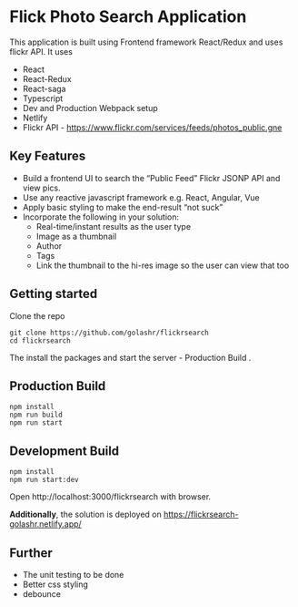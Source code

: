 # Flick Photo Search Application

This application is built using Frontend framework React/Redux and uses flickr API. It uses

- React
- React-Redux
- React-saga
- Typescript
- Dev and Production Webpack setup
- Netlify
- Flickr API - https://www.flickr.com/services/feeds/photos_public.gne

## Key Features

- Build a frontend UI to search the “Public Feed” Flickr JSONP API and view pics.
- Use any reactive javascript framework e.g. React, Angular, Vue
- Apply basic styling to make the end-result “not suck”
- Incorporate the following in your solution:
  - Real-time/instant results as the user type
  - Image as a thumbnail
  - Author
  - Tags
  - Link the thumbnail to the hi-res image so the user can view that too

## Getting started

Clone the repo

```
git clone https://github.com/golashr/flickrsearch
cd flickrsearch
```

The install the packages and start the server - Production Build .

## Production Build

```
npm install
npm run build
npm run start
```

## Development Build

```
npm install
npm run start:dev
```

Open http://localhost:3000/flickrsearch with browser.

**Additionally**, the solution is deployed on https://flickrsearch-golashr.netlify.app/

## **Further**

- The unit testing to be done
- Better css styling
- debounce
